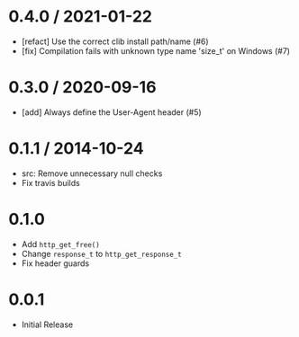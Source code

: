 0.4.0 / 2021-01-22
==================
  * [refact] Use the correct clib install path/name (#6) 
  * [fix] Compilation fails with unknown type name 'size_t' on Windows (#7)

0.3.0 / 2020-09-16
==================
  * [add] Always define the User-Agent header (#5)

0.1.1 / 2014-10-24
==================

  * src: Remove unnecessary null checks
  * Fix travis builds

# 0.1.0

  * Add `http_get_free()`
  * Change `response_t` to `http_get_response_t`
  * Fix header guards

# 0.0.1

  * Initial Release

